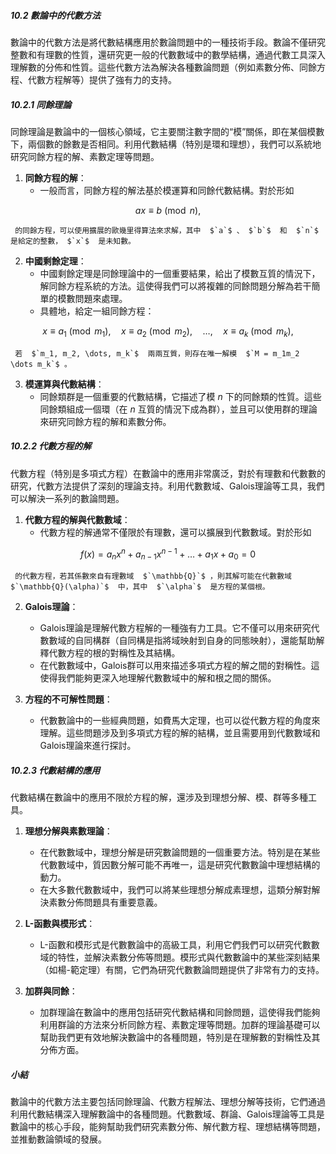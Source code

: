##### 10.2 數論中的代數方法

數論中的代數方法是將代數結構應用於數論問題中的一種技術手段。數論不僅研究整數和有理數的性質，還研究更一般的代數數域中的數學結構，通過代數工具深入理解數的分佈和性質。這些代數方法為解決各種數論問題（例如素數分佈、同餘方程、代數方程解等）提供了強有力的支持。

##### 10.2.1 同餘理論

同餘理論是數論中的一個核心領域，它主要關注數字間的“模”關係，即在某個模數下，兩個數的餘數是否相同。利用代數結構（特別是環和理想），我們可以系統地研究同餘方程的解、素數定理等問題。

1. **同餘方程的解**：
   - 一般而言，同餘方程的解法基於模運算和同餘代數結構。對於形如
     
```math
ax \equiv b \pmod{n},
```

     的同餘方程，可以使用擴展的歐幾里得算法來求解，其中  $`a`$ 、 $`b`$  和  $`n`$  是給定的整數， $`x`$  是未知數。

2. **中國剩餘定理**：
   - 中國剩餘定理是同餘理論中的一個重要結果，給出了模數互質的情況下，解同餘方程系統的方法。這使得我們可以將複雜的同餘問題分解為若干簡單的模數問題來處理。
   - 具體地，給定一組同餘方程：
     
```math
x \equiv a_1 \pmod{m_1}, \quad x \equiv a_2 \pmod{m_2}, \quad \dots, \quad x \equiv a_k \pmod{m_k},
```

     若  $`m_1, m_2, \dots, m_k`$  兩兩互質，則存在唯一解模  $`M = m_1m_2 \dots m_k`$ 。
   
3. **模運算與代數結構**：
   - 同餘類群是一個重要的代數結構，它描述了模  $`n`$  下的同餘類的性質。這些同餘類組成一個環（在  $`n`$  互質的情況下成為群），並且可以使用群的理論來研究同餘方程的解和素數分佈。

##### 10.2.2 代數方程的解

代數方程（特別是多項式方程）在數論中的應用非常廣泛，對於有理數和代數數的研究，代數方法提供了深刻的理論支持。利用代數數域、Galois理論等工具，我們可以解決一系列的數論問題。

1. **代數方程的解與代數數域**：
   - 代數方程的解通常不僅限於有理數，還可以擴展到代數數域。對於形如
     
```math
f(x) = a_n x^n + a_{n-1} x^{n-1} + \dots + a_1 x + a_0 = 0
```

     的代數方程，若其係數來自有理數域  $`\mathbb{Q}`$ ，則其解可能在代數數域  $`\mathbb{Q}(\alpha)`$  中，其中  $`\alpha`$  是方程的某個根。

2. **Galois理論**：
   - Galois理論是理解代數方程解的一種強有力工具。它不僅可以用來研究代數數域的自同構群（自同構是指將域映射到自身的同態映射），還能幫助解釋代數方程的根的對稱性及其結構。
   - 在代數數域中，Galois群可以用來描述多項式方程的解之間的對稱性。這使得我們能夠更深入地理解代數數域中的解和根之間的關係。

3. **方程的不可解性問題**：
   - 代數數論中的一些經典問題，如費馬大定理，也可以從代數方程的角度來理解。這些問題涉及到多項式方程的解的結構，並且需要用到代數數域和Galois理論來進行探討。

##### 10.2.3 代數結構的應用

代數結構在數論中的應用不限於方程的解，還涉及到理想分解、模、群等多種工具。

1. **理想分解與素數理論**：
   - 在代數數域中，理想分解是研究數論問題的一個重要方法。特別是在某些代數數域中，質因數分解可能不再唯一，這是研究代數數論中理想結構的動力。
   - 在大多數代數數域中，我們可以將某些理想分解成素理想，這類分解對解決素數分佈問題具有重要意義。

2. **L-函數與模形式**：
   - L-函數和模形式是代數數論中的高級工具，利用它們我們可以研究代數數域的特性，並解決素數分佈等問題。模形式與代數數論中的某些深刻結果（如楊-範定理）有關，它們為研究代數數論問題提供了非常有力的支持。

3. **加群與同餘**：
   - 加群理論在數論中的應用包括研究代數結構和同餘問題，這使得我們能夠利用群論的方法來分析同餘方程、素數定理等問題。加群的理論基礎可以幫助我們更有效地解決數論中的各種問題，特別是在理解數的對稱性及其分佈方面。

##### 小結

數論中的代數方法主要包括同餘理論、代數方程解法、理想分解等技術，它們通過利用代數結構深入理解數論中的各種問題。代數數域、群論、Galois理論等工具是數論中的核心手段，能夠幫助我們研究素數分佈、解代數方程、理想結構等問題，並推動數論領域的發展。